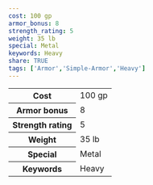 ```yaml
---
cost: 100 gp
armor_bonus: 8
strength_rating: 5
weight: 35 lb
special: Metal
keywords: Heavy
share: TRUE
tags: ['Armor','Simple-Armor','Heavy']
---
```

<p><span style="overflow-x: auto;"><table><tbody><tr><th>Cost</th><td>100 gp</td></tr><tr><th>Armor bonus</th><td>8</td></tr><tr><th>Strength rating</th><td>5</td></tr><tr><th>Weight</th><td>35 lb</td></tr><tr><th>Special</th><td>Metal</td></tr><tr><th>Keywords</th><td>Heavy</td></tr></tbody></table></span></p>